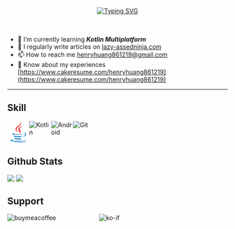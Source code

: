 <div align="center">
  <a href="https://git.io/typing-svg"><img src="https://readme-typing-svg.demolab.com?font=PT+Mono&size=32&duration=3000&pause=1000&color=39FF14&center=true&vCenter=true&width=500&lines=I'm+Henry+Huang.;I'm+an+Android+developer." alt="Typing SVG" /></a><br/>
  <img style="width: 20%;" src="https://profile-counter.glitch.me/henryhuang1219/count.svg" alt="" />
  <br/>
  <br/>
</div>

- 🌱 I’m currently learning ***Kotlin Multiplatform***
- 📝 I regularly write articles on [lazy-assedninja.com](https://lazy-assedninja.com)
- 📫 How to reach me henryhuang861219@gmail.com
- 📄 Know about my experiences [https://www.cakeresume.com/henryhuang861219](https://www.cakeresume.com/henryhuang861219)

---


## Skill
<div>
  <img align="left" height="50" width="50" src="https://raw.githubusercontent.com/devicons/devicon/master/icons/java/java-original.svg" alt="Java" />
  <img align="left" height="50" width="50" src="https://cdn.simpleicons.org/Kotlin" alt="Kotlin" />
  <img align="left" height="50" width="50" src="https://cdn.simpleicons.org/Android" alt="Android" />
  <img align="left" height="50" width="50" src="https://cdn.simpleicons.org/Git" alt="Git" />
  <br/><br/><br/>
</div>

## Github Stats  
<div align="left">
  <img src="https://github-readme-stats.vercel.app/api?username=henryhuang1219&hide=issues&show_icons=true&count_private=true&line_height=24&hide_border=true&title_color=39FF14&icon_color=39FF14&text_color=fff&bg_color=000" />
  <img src="https://github-readme-stats.vercel.app/api/top-langs/?username=henryhuang1219&show_icons=true&hide_border=true&layout=compact&title_color=39FF14&icon_color=39FF14&text_color=fff&bg_color=000" />
</div>

## Support
<div>
  <a href="https://www.buymeacoffee.com/https://www.buymeacoffee.com/henryhuang">
    <img align="left" src="https://cdn.buymeacoffee.com/buttons/v2/default-yellow.png" height="50" width="210" alt="buymeacoffee" />
  </a>
  <a href="https://ko-fi.com/https://ko-fi.com/henryhuang">
    <img align="left" src="https://cdn.ko-fi.com/cdn/kofi3.png?v=3" height="50" width="210" alt="ko-if" />
  </a>
</div>